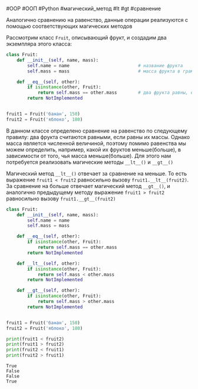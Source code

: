 #OOP #ООП #Python #магический_метод #lt #gt #сравнение


Аналогично сравнению на равенство, данные операции реализуются с помощью соответствующих магических методов

Рассмотрим класс `Fruit`, описывающий фрукт, и создадим два экземпляра этого класса:
```python
class Fruit:
    def __init__(self, name, mass):
        self.name = name                          # название фрукта
        self.mass = mass                          # масса фрукта в граммах

    def __eq__(self, other):
        if isinstance(other, Fruit):
            return self.mass == other.mass        # два фрукта равны, если равны их массы
        return NotImplemented


fruit1 = Fruit('банан', 150)
fruit2 = Fruit('яблоко', 180)
```
В данном классе определено сравнение на равенство по следующему правилу: два фрукта считаются равными, если равны их массы. Однако масса является численной величиной, поэтому помимо равенства мы можем определить, например, какой их фруктов меньше(больше), в зависимости от того, чья масса меньше(больше). Для этого нам потребуется реализовать магические методы `__lt__()` и `__gt__()`

Магический метод `__lt__()` отвечает за сравнение на меньше. То есть выражение `fruit1 < fruit2` равносильно вызову `fruit1.__lt__(fruit2)`. За сравнение на больше отвечает магический метод `__gt__()`, и аналогично предыдущему методу выражение `fruit1 > fruit2` равносильно вызову `fruit1.__gt__(fruit2)`
```python
class Fruit:
    def __init__(self, name, mass):
        self.name = name
        self.mass = mass

    def __eq__(self, other):
        if isinstance(other, Fruit):
            return self.mass == other.mass
        return NotImplemented

    def __lt__(self, other):
        if isinstance(other, Fruit):
            return self.mass < other.mass
        return NotImplemented

    def __gt__(self, other):
        if isinstance(other, Fruit):
            return self.mass > other.mass
        return NotImplemented


fruit1 = Fruit('банан', 150)
fruit2 = Fruit('яблоко', 180)

print(fruit1 < fruit2)
print(fruit1 > fruit2)
print(fruit2 < fruit1)
print(fruit2 > fruit1)
```
```
True
False
False
True
```
